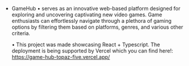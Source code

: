 - GameHub 
    • serves as an innovative web-based platform designed for exploring and uncovering captivating new video games. Game enthusiasts can effortlessly navigate through a plethora of gaming options by filtering them based on platforms, genres, and various other criteria.
    
    • This project was made showcasing React + Typescript. 
        The deployment is being supported by Vercel which you can find here!: https://game-hub-topaz-five.vercel.app/
